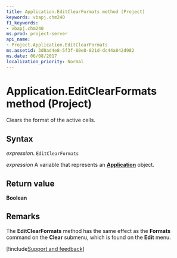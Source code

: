 ```yaml
---
title: Application.EditClearFormats method (Project)
keywords: vbapj.chm240
f1_keywords:
- vbapj.chm240
ms.prod: project-server
api_name:
- Project.Application.EditClearFormats
ms.assetid: 3d8ad4e8-5f3f-80e8-821d-dc44a842d982
ms.date: 06/08/2017
localization_priority: Normal
---
```



# Application.EditClearFormats method (Project)

Clears the format of the active cells.


## Syntax

_expression_. `EditClearFormats`

_expression_ A variable that represents an **[Application](Project.Application.md)** object.


## Return value

 **Boolean**


## Remarks

The  **EditClearFormats** method has the same effect as the **Formats** command on the **Clear** submenu, which is found on the **Edit** menu.

[!include[Support and feedback](~/includes/feedback-boilerplate.md)]